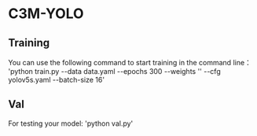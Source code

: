 # C3M-YOLO
## Training
You can use the following command to start training in the command line：
'python train.py --data data.yaml --epochs 300 --weights '' --cfg yolov5s.yaml  --batch-size 16'

## Val
For testing your model:
'python val.py'


